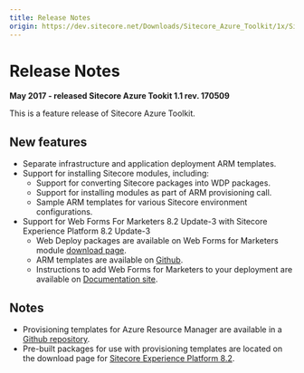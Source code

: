 ```yaml
---
title: Release Notes
origin: https://dev.sitecore.net/Downloads/Sitecore_Azure_Toolkit/1x/Sitecore_Azure_Toolkit_110/Release_Notes
---
```


# Release Notes

**May 2017 - released Sitecore Azure Tookit 1.1 rev. 170509**

This is a feature release of Sitecore Azure Toolkit.

## New features

-   Separate infrastructure and application deployment ARM templates.
-   Support for installing Sitecore modules, including:
    -   Support for converting Sitecore packages into WDP packages.
    -   Support for installing modules as part of ARM provisioning call.
    -   Sample ARM templates for various Sitecore environment configurations.
-   Support for Web Forms For Marketers 8.2 Update-3 with Sitecore Experience Platform 8.2 Update-3
    -   Web Deploy packages are available on Web Forms for Marketers module [download page](/downloads/Web_Forms_For_Marketers/82/Web_Forms_For_Marketers_82_Update3).
    -   ARM templates are available on [Github](https://github.com/Sitecore/Sitecore-Azure-Quickstart-Templates/tree/master/WFFM%208.2.3).
    -   Instructions to add Web Forms for Marketers to your deployment are available on [Documentation site](https://doc.sitecore.net/cloud/working_with_sitecore_azure).

## Notes

-   Provisioning templates for Azure Resource Manager are available in a [Github repository](https://github.com/Sitecore/Sitecore-Azure-Quickstart-Templates).
-   Pre-built packages for use with provisioning templates are located on the download page for [Sitecore Experience Platform 8.2](/downloads/Sitecore_Experience_Platform/82).